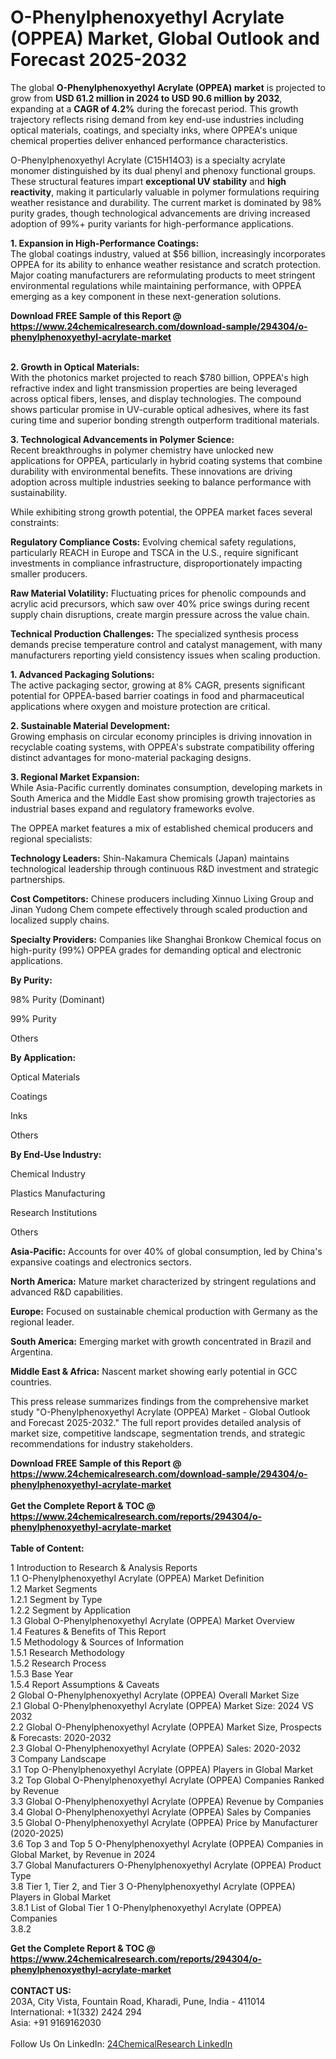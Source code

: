 <h1>O-Phenylphenoxyethyl Acrylate (OPPEA) Market, Global Outlook and Forecast 2025-2032</h1><p>The global <strong>O-Phenylphenoxyethyl Acrylate (OPPEA) market</strong> is projected to grow from <strong>USD 61.2 million in 2024 to USD 90.6 million by 2032</strong>, expanding at a <strong>CAGR of 4.2%</strong> during the forecast period. This growth trajectory reflects rising demand from key end-use industries including optical materials, coatings, and specialty inks, where OPPEA's unique chemical properties deliver enhanced performance characteristics.</p><p>O-Phenylphenoxyethyl Acrylate (C15H14O3) is a specialty acrylate monomer distinguished by its dual phenyl and phenoxy functional groups. These structural features impart <strong>exceptional UV stability</strong> and <strong>high reactivity</strong>, making it particularly valuable in polymer formulations requiring weather resistance and durability. The current market is dominated by 98% purity grades, though technological advancements are driving increased adoption of 99%+ purity variants for high-performance applications.</p><p><strong>1. Expansion in High-Performance Coatings:</strong><br>
The global coatings industry, valued at $56 billion, increasingly incorporates OPPEA for its ability to enhance weather resistance and scratch protection. Major coating manufacturers are reformulating products to meet stringent environmental regulations while maintaining performance, with OPPEA emerging as a key component in these next-generation solutions.</p><div><b>Download FREE Sample of this Report @ 
            <a href="https://www.24chemicalresearch.com/download-sample/294304/o-phenylphenoxyethyl-acrylate-market">
            https://www.24chemicalresearch.com/download-sample/294304/o-phenylphenoxyethyl-acrylate-market</a></b></div><br><p><strong>2. Growth in Optical Materials:</strong><br>
With the photonics market projected to reach $780 billion, OPPEA's high refractive index and light transmission properties are being leveraged across optical fibers, lenses, and display technologies. The compound shows particular promise in UV-curable optical adhesives, where its fast curing time and superior bonding strength outperform traditional materials.</p><p><strong>3. Technological Advancements in Polymer Science:</strong><br>
Recent breakthroughs in polymer chemistry have unlocked new applications for OPPEA, particularly in hybrid coating systems that combine durability with environmental benefits. These innovations are driving adoption across multiple industries seeking to balance performance with sustainability.</p><p>While exhibiting strong growth potential, the OPPEA market faces several constraints:</p><p><strong>Regulatory Compliance Costs:</strong> Evolving chemical safety regulations, particularly REACH in Europe and TSCA in the U.S., require significant investments in compliance infrastructure, disproportionately impacting smaller producers.</p><p><strong>Raw Material Volatility:</strong> Fluctuating prices for phenolic compounds and acrylic acid precursors, which saw over 40% price swings during recent supply chain disruptions, create margin pressure across the value chain.</p><p><strong>Technical Production Challenges:</strong> The specialized synthesis process demands precise temperature control and catalyst management, with many manufacturers reporting yield consistency issues when scaling production.</p><p><strong>1. Advanced Packaging Solutions:</strong><br>
The active packaging sector, growing at 8% CAGR, presents significant potential for OPPEA-based barrier coatings in food and pharmaceutical applications where oxygen and moisture protection are critical.</p><p><strong>2. Sustainable Material Development:</strong><br>
Growing emphasis on circular economy principles is driving innovation in recyclable coating systems, with OPPEA's substrate compatibility offering distinct advantages for mono-material packaging designs.</p><p><strong>3. Regional Market Expansion:</strong><br>
While Asia-Pacific currently dominates consumption, developing markets in South America and the Middle East show promising growth trajectories as industrial bases expand and regulatory frameworks evolve.</p><p>The OPPEA market features a mix of established chemical producers and regional specialists:</p><p><strong>Technology Leaders:</strong> Shin-Nakamura Chemicals (Japan) maintains technological leadership through continuous R&amp;D investment and strategic partnerships.</p><p><strong>Cost Competitors:</strong> Chinese producers including Xinnuo Lixing Group and Jinan Yudong Chem compete effectively through scaled production and localized supply chains.</p><p><strong>Specialty Providers:</strong> Companies like Shanghai Bronkow Chemical focus on high-purity (99%) OPPEA grades for demanding optical and electronic applications.</p><p><strong>By Purity:</strong></p><p>98% Purity (Dominant)</p><p>99% Purity</p><p>Others</p><p><strong>By Application:</strong></p><p>Optical Materials</p><p>Coatings</p><p>Inks</p><p>Others</p><p><strong>By End-Use Industry:</strong></p><p>Chemical Industry</p><p>Plastics Manufacturing</p><p>Research Institutions</p><p>Others</p><p><strong>Asia-Pacific:</strong> Accounts for over 40% of global consumption, led by China's expansive coatings and electronics sectors.</p><p><strong>North America:</strong> Mature market characterized by stringent regulations and advanced R&amp;D capabilities.</p><p><strong>Europe:</strong> Focused on sustainable chemical production with Germany as the regional leader.</p><p><strong>South America:</strong> Emerging market with growth concentrated in Brazil and Argentina.</p><p><strong>Middle East &amp; Africa:</strong> Nascent market showing early potential in GCC countries.</p><p>This press release summarizes findings from the comprehensive market study "O-Phenylphenoxyethyl Acrylate (OPPEA) Market - Global Outlook and Forecast 2025-2032." The full report provides detailed analysis of market size, competitive landscape, segmentation trends, and strategic recommendations for industry stakeholders.</p><div><b>Download FREE Sample of this Report @ 
            <a href="https://www.24chemicalresearch.com/download-sample/294304/o-phenylphenoxyethyl-acrylate-market">
            https://www.24chemicalresearch.com/download-sample/294304/o-phenylphenoxyethyl-acrylate-market</a></b></div><br><div><b>Get the Complete Report & TOC @ 
            <a href="https://www.24chemicalresearch.com/reports/294304/o-phenylphenoxyethyl-acrylate-market">
            https://www.24chemicalresearch.com/reports/294304/o-phenylphenoxyethyl-acrylate-market</a></b></div><br>
            <b>Table of Content:</b><p>1 Introduction to Research & Analysis Reports<br />
 1.1 O-Phenylphenoxyethyl Acrylate (OPPEA) Market Definition<br />
 1.2 Market Segments<br />
 1.2.1 Segment by Type<br />
 1.2.2 Segment by Application<br />
 1.3 Global O-Phenylphenoxyethyl Acrylate (OPPEA) Market Overview<br />
 1.4 Features & Benefits of This Report<br />
 1.5 Methodology & Sources of Information<br />
 1.5.1 Research Methodology<br />
 1.5.2 Research Process<br />
 1.5.3 Base Year<br />
 1.5.4 Report Assumptions & Caveats<br />
2 Global O-Phenylphenoxyethyl Acrylate (OPPEA) Overall Market Size<br />
 2.1 Global O-Phenylphenoxyethyl Acrylate (OPPEA) Market Size: 2024 VS 2032<br />
 2.2 Global O-Phenylphenoxyethyl Acrylate (OPPEA) Market Size, Prospects & Forecasts: 2020-2032<br />
 2.3 Global O-Phenylphenoxyethyl Acrylate (OPPEA) Sales: 2020-2032<br />
3 Company Landscape<br />
 3.1 Top O-Phenylphenoxyethyl Acrylate (OPPEA) Players in Global Market<br />
 3.2 Top Global O-Phenylphenoxyethyl Acrylate (OPPEA) Companies Ranked by Revenue<br />
 3.3 Global O-Phenylphenoxyethyl Acrylate (OPPEA) Revenue by Companies<br />
 3.4 Global O-Phenylphenoxyethyl Acrylate (OPPEA) Sales by Companies<br />
 3.5 Global O-Phenylphenoxyethyl Acrylate (OPPEA) Price by Manufacturer (2020-2025)<br />
 3.6 Top 3 and Top 5 O-Phenylphenoxyethyl Acrylate (OPPEA) Companies in Global Market, by Revenue in 2024<br />
 3.7 Global Manufacturers O-Phenylphenoxyethyl Acrylate (OPPEA) Product Type<br />
 3.8 Tier 1, Tier 2, and Tier 3 O-Phenylphenoxyethyl Acrylate (OPPEA) Players in Global Market<br />
 3.8.1 List of Global Tier 1 O-Phenylphenoxyethyl Acrylate (OPPEA) Companies<br />
 3.8.2 </p><div><b>Get the Complete Report & TOC @ 
            <a href="https://www.24chemicalresearch.com/reports/294304/o-phenylphenoxyethyl-acrylate-market">
            https://www.24chemicalresearch.com/reports/294304/o-phenylphenoxyethyl-acrylate-market</a></b></div><br><b>CONTACT US:</b><br>
            203A, City Vista, Fountain Road, Kharadi, Pune, India - 411014<br>
            International: +1(332) 2424 294<br>
            Asia: +91 9169162030 <br><br>
            Follow Us On LinkedIn: <a href="https://www.linkedin.com/company/24chemicalresearch/">24ChemicalResearch LinkedIn</a>